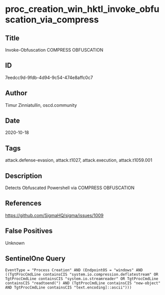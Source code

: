 # proc_creation_win_hktl_invoke_obfuscation_via_compress

## Title
Invoke-Obfuscation COMPRESS OBFUSCATION

## ID
7eedcc9d-9fdb-4d94-9c54-474e8affc0c7

## Author
Timur Zinniatullin, oscd.community

## Date
2020-10-18

## Tags
attack.defense-evasion, attack.t1027, attack.execution, attack.t1059.001

## Description
Detects Obfuscated Powershell via COMPRESS OBFUSCATION

## References
https://github.com/SigmaHQ/sigma/issues/1009

## False Positives
Unknown

## SentinelOne Query
```
EventType = "Process Creation" AND (EndpointOS = "windows" AND ((TgtProcCmdLine containsCIS "system.io.compression.deflatestream" OR TgtProcCmdLine containsCIS "system.io.streamreader" OR TgtProcCmdLine containsCIS "readtoend(") AND (TgtProcCmdLine containsCIS "new-object" AND TgtProcCmdLine containsCIS "text.encoding]::ascii")))

```
